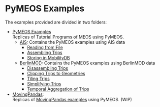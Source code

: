 # PyMEOS Examples


The examples provided are divided in two folders:
- [PyMEOS Examples](./PyMEOS%20Examples)  
  Replicas of [Tutorial Programs of MEOS](https://www.libmeos.org/tutorialprograms/) using PyMEOS.
  - [AIS](./PyMEOS%20Examples/AIS.ipynb): Contains the PyMEOS examples using AIS data 
    - [Reading from File](https://libmeos.org/tutorialprograms/meos_read_ais/)
    - [Assembling Trips](https://libmeos.org/tutorialprograms/meos_assemble_ais/)
    - [Storing in MobilityDB](https://libmeos.org/tutorialprograms/meos_store_ais/)
  - [BerlinMOD](./PyMEOS%20Examples/BerlinMOD.ipynb): Contains the PyMEOS examples using BerlinMOD data
    - [Disassembling Trips](https://libmeos.org/tutorialprograms/meos_disassemble_berlinmod/)
    - [Clipping Trips to Geometries](https://libmeos.org/tutorialprograms/meos_clip_berlinmod/)
    - [Tiling Trips](https://libmeos.org/tutorialprograms/meos_tile_berlinmod/)
    - [Simplifying Trips](https://libmeos.org/tutorialprograms/meos_simplify_berlinmod/)
    - [Temporal Aggregation of Trips](https://libmeos.org/tutorialprograms/meos_aggregate_berlinmod/)
- [MovingPandas](./MovingPandas):  
  Replicas of [MovingPandas examples](https://github.com/anitagraser/movingpandas-examples) using PyMEOS. (WIP)

